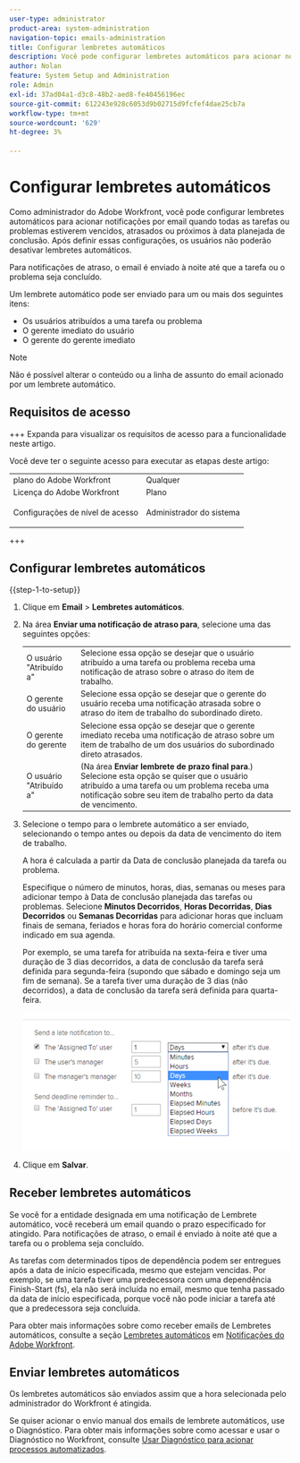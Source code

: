 ```yaml
---
user-type: administrator
product-area: system-administration
navigation-topic: emails-administration
title: Configurar lembretes automáticos
description: Você pode configurar lembretes automáticos para acionar notificações por email quando todas as tarefas ou problemas estiverem vencidos, atrasados ou próximos à data planejada de conclusão.
author: Nolan
feature: System Setup and Administration
role: Admin
exl-id: 37ad04a1-d3c8-48b2-aed8-fe40456196ec
source-git-commit: 612243e928c6053d9b02715d9fcfef4dae25cb7a
workflow-type: tm+mt
source-wordcount: '629'
ht-degree: 3%

---
```


# Configurar lembretes automáticos

<!--DON'T DELETE, DRAFT OR HIDE THIS ARTICLE. IT IS LINKED TO THE PRODUCT, THROUGH THE CONTEXT SENSITIVE HELP LINKS.-->

Como administrador do Adobe Workfront, você pode configurar lembretes automáticos para acionar notificações por email quando todas as tarefas ou problemas estiverem vencidos, atrasados ou próximos à data planejada de conclusão. Após definir essas configurações, os usuários não poderão desativar lembretes automáticos.

Para notificações de atraso, o email é enviado à noite até que a tarefa ou o problema seja concluído.

Um lembrete automático pode ser enviado para um ou mais dos seguintes itens:

* Os usuários atribuídos a uma tarefa ou problema
* O gerente imediato do usuário
* O gerente do gerente imediato

>[!NOTE]
>
>Não é possível alterar o conteúdo ou a linha de assunto do email acionado por um lembrete automático.

## Requisitos de acesso

+++ Expanda para visualizar os requisitos de acesso para a funcionalidade neste artigo.

Você deve ter o seguinte acesso para executar as etapas deste artigo:

<table style="table-layout:auto"> 
 <col> 
 <col> 
 <tbody> 
  <tr> 
   <td role="rowheader">plano do Adobe Workfront</td> 
   <td>Qualquer</td> 
  </tr> 
  <tr> 
   <td role="rowheader">Licença do Adobe Workfront</td> 
   <td>Plano</td> 
  </tr> 
  <tr> 
   <td role="rowheader">Configurações de nível de acesso</td> 
   <td> <p>Administrador do sistema</p> </td> 
  </tr> 
 </tbody> 
</table>

+++

## Configurar lembretes automáticos

{{step-1-to-setup}}

1. Clique em **Email** > **Lembretes automáticos**.

1. Na área **Enviar uma notificação de atraso para**, selecione uma das seguintes opções:

   <table>
    <tr>
        <td>O usuário "Atribuído a"</td>
        <td>Selecione essa opção se desejar que o usuário atribuído a uma tarefa ou problema receba uma notificação de atraso sobre o atraso do item de trabalho.</td>
        <td></td>
    </tr>
    <tr>
        <td>O gerente do usuário</td>
        <td>Selecione essa opção se desejar que o gerente do usuário receba uma notificação atrasada sobre o atraso do item de trabalho do subordinado direto.</td>
        <td></td>
    </tr>
    <tr>
        <td>O gerente do gerente</td>
        <td>Selecione essa opção se desejar que o gerente imediato receba uma notificação de atraso sobre um item de trabalho de um dos usuários do subordinado direto atrasados.</td>
        <td></td>
    </tr>
    <tr>
        <td>O usuário "Atribuído a"</td>
        <td>(Na área <b>Enviar lembrete de prazo final para</b>.) Selecione esta opção se quiser que o usuário atribuído a uma tarefa ou um problema receba uma notificação sobre seu item de trabalho perto da data de vencimento.</td>
        <td></td>
    </tr>
   </table>

1. Selecione o tempo para o lembrete automático a ser enviado, selecionando o tempo antes ou depois da data de vencimento do item de trabalho.

   A hora é calculada a partir da Data de conclusão planejada da tarefa ou problema.

   Especifique o número de minutos, horas, dias, semanas ou meses para adicionar tempo à Data de conclusão planejada das tarefas ou problemas. Selecione **Minutos Decorridos**, **Horas Decorridas**, **Dias Decorridos** ou **Semanas Decorridas** para adicionar horas que incluam finais de semana, feriados e horas fora do horário comercial conforme indicado em sua agenda.

   Por exemplo, se uma tarefa for atribuída na sexta-feira e tiver uma duração de 3 dias decorridos, a data de conclusão da tarefa será definida para segunda-feira (supondo que sábado e domingo seja um fim de semana). Se a tarefa tiver uma duração de 3 dias (não decorridos), a data de conclusão da tarefa será definida para quarta-feira.

   ![Incrementos de tempo](assets/time-increments-for-automatic-reminder.png)

1. Clique em **Salvar**.

## Receber lembretes automáticos

Se você for a entidade designada em uma notificação de Lembrete automático, você receberá um email quando o prazo especificado for atingido. Para notificações de atraso, o email é enviado à noite até que a tarefa ou o problema seja concluído.

As tarefas com determinados tipos de dependência podem ser entregues após a data de início especificada, mesmo que estejam vencidas. Por exemplo, se uma tarefa tiver uma predecessora com uma dependência Finish-Start (fs), ela não será incluída no email, mesmo que tenha passado da data de início especificada, porque você não pode iniciar a tarefa até que a predecessora seja concluída.

Para obter mais informações sobre como receber emails de Lembretes automáticos, consulte a seção [Lembretes automáticos](../../../workfront-basics/using-notifications/wf-notifications.md#automatic-reminders) em [Notificações do Adobe Workfront](../../../workfront-basics/using-notifications/wf-notifications.md).

## Enviar lembretes automáticos

Os lembretes automáticos são enviados assim que a hora selecionada pelo administrador do Workfront é atingida.

Se quiser acionar o envio manual dos emails de lembrete automáticos, use o Diagnóstico. Para obter mais informações sobre como acessar e usar o Diagnóstico no Workfront, consulte [Usar Diagnóstico para acionar processos automatizados](../../../administration-and-setup/manage-workfront/run-diagnostics/use-diagnostics-to-trigger-automated-processes.md).
